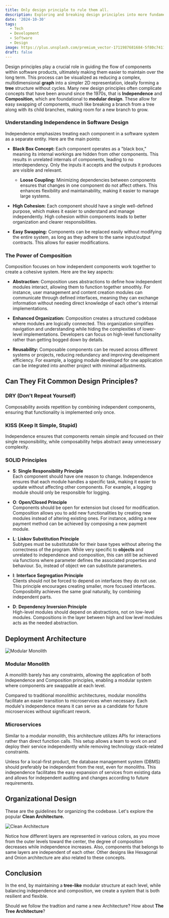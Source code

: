 ```yaml
---
title: Only design principle to rule them all.
description: Exploring and breaking design principles into more fundamental parts.
date: '2024-10-30'
tags:
  - Tech
  - Development
  - Software
  - Design
image: https://plus.unsplash.com/premium_vector-1711987681684-5f80c7411b0e
draft: false
---
```


Design principles play a crucial role in guiding the flow of components within software products, ultimately making them easier to maintain over the long term. This process can be visualized as reducing a complex, multidimensional **graph** into a simpler 2D representation, ideally forming a **tree** structure without cycles. Many new design principles often complicate concepts that have been around since the 1970s, that is **Independence** and **Composition**, which are foundational to **modular design**. These allow for easy swapping of components, much like breaking a branch from a tree along with its child branches, making room for a new branch to grow.

### Understanding Independence in Software Design

Independence emphasizes treating each component in a software system as a separate entity. Here are the main points:

- **Black Box Concept:** Each component operates as a "black box," meaning its internal workings are hidden from other components. This results in unrelated internals of components, leading to no interdependency. Only the inputs it accepts and the outputs it produces are visible and relevant.

  - **Loose Coupling:** Minimizing dependencies between components ensures that changes in one component do not affect others. This enhances flexibility and maintainability, making it easier to manage large systems.

- **High Cohesion:** Each component should have a single well-defined purpose, which makes it easier to understand and manage independently. High cohesion within components leads to better organization and clearer responsibilities.

- **Easy Swapping:** Components can be replaced easily without modifying the entire system, as long as they adhere to the same input/output contracts. This allows for easier modifications.

### The Power of Composition

Composition focuses on how independent components work together to create a cohesive system. Here are the key aspects:

- **Abstraction:** Composition uses abstractions to define how independent modules interact, allowing them to function together smoothly. For instance, user management and content creation modules can communicate through defined interfaces, meaning they can exchange information without needing direct knowledge of each other's internal implementations.

- **Enhanced Organization:** Composition creates a structured codebase where modules are logically connected. This organization simplifies navigation and understanding while hiding the complexities of lower-level implementations. Developers can focus on high-level functionality rather than getting bogged down by details.

- **Reusability:** Composable components can be reused across different systems or projects, reducing redundancy and improving development efficiency. For example, a logging module developed for one application can be integrated into another project with minimal adjustments.

## Can They Fit Common Design Principles?

### DRY (Don't Repeat Yourself)

Composability avoids repetition by combining independent components, ensuring that functionality is implemented only once.

### KISS (Keep It Simple, Stupid)

Independence ensures that components remain simple and focused on their single responsibility, while composability helps abstract away unnecessary complexity.

### SOLID Principles

- **S**: **Single Responsibility Principle**  
Each component should have one reason to change. Independence ensures that each module handles a specific task, making it easier to update without affecting other components. For example, a logging module should only be responsible for logging.

- **O**: **Open/Closed Principle**  
Components should be open for extension but closed for modification. Composition allows you to add new functionalities by creating new modules instead of altering existing ones. For instance, adding a new payment method can be achieved by composing a new payment module.

- **L**: **Liskov Substitution Principle**  
Subtypes must be substitutable for their base types without altering the correctness of the program. While very specific to **objects** and unrelated to independence and composition, this can still be achieved via functions where parameter defines the associated properties and behaviour. So, instead of object we can substitute parameters. 

- **I**: **Interface Segregation Principle**  
Clients should not be forced to depend on interfaces they do not use. This principle encourages creating smaller, more focused interfaces. Composibility achieves the same goal naturally, by combining independent parts.

- **D**: **Dependency Inversion Principle**  
High-level modules should depend on abstractions, not on low-level modules. Compositions in the layer between high and low level modules acts as the needed abstraction.

## Deployment Architecture

![Modular Monolith](https://img.freepik.com/free-vector/cloud-data-storage-internet-traffic-routing-server-room-laptop-data-flow-data-uploading-remot_39422-630.jpg)

### Modular Monolith

A monolith barely has any constraints, allowing the application of both Independence and Composition principles, enabling a modular system where components are swappable at each level.

Compared to traditional monolithic architectures, modular monoliths facilitate an easier transition to microservices when necessary. 
Each module's independence means it can serve as a candidate for future microservices without significant rework.

### Microservices

Similar to a modular monolith, this architecture utilizes APIs for interactions rather than direct function calls. This setup allows a team to work on and deploy their service independently while removing technology stack-related constraints.

Unless for a local-first product, the database management system (DBMS) should preferably be independent from the rest, even for monoliths. This independence facilitates the easy expansion of services from existing data and allows for independent auditing and changes according to future requirements.

## Organizational Design

These are the guidelines for organizing the codebase. Let's explore the popular **Clean Architecture.**

![Clean Architecture](https://blog.cleancoder.com/uncle-bob/images/2012-08-13-the-clean-architecture/CleanArchitecture.jpg)

Notice how different layers are represented in various colors, as you move from the outer levels toward the center, the degree of composition decreases while independence increases. Also, components that belongs to same layers are independent of each other. Other designs like Hexagonal and Onion architecture are also related to these concepts.

## Conclusion

In the end, by maintaining a **tree-like** modular structure at each level, while balancing independence and composition, we create a system that is both resilient and flexible.

Should we follow the tradtion and name a new Architecture? How about **The Tree Architecture**?